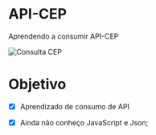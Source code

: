# API-CEP
 Aprendendo a consumir API-CEP
 
 
![Consulta CEP](https://user-images.githubusercontent.com/86389730/147856781-80cbfbc6-103e-48fd-81b1-a39ef91b9291.png)

# Objetivo

- [x] Aprendizado de consumo de API

- [x] Ainda não conheço JavaScript e Json;
